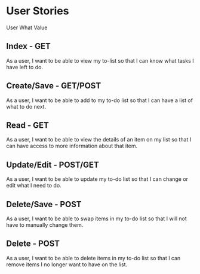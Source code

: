 # User Stories
User
What
Value

## Index - GET
As a user,
I want to be able to view my to-list
so that I can know what tasks I have left to do.

## Create/Save - GET/POST
As a user,
I want to be able to add to my to-do list
so that I can have a list of what to do next.

## Read - GET
As a user,
I want to be able to view the details of an item on my list
so that I can have access to more information about that item.

## Update/Edit - POST/GET
As a user,
I want to be able to update my to-do list
so that I can change or edit what I need to do.

## Delete/Save - POST
As a user,
I want to be able to swap items in my to-do list
so that I will not have to manually change them.

## Delete - POST
As a user,
I want to be able to delete items in my to-do list
so that I can remove items I no longer want to have on the list.


